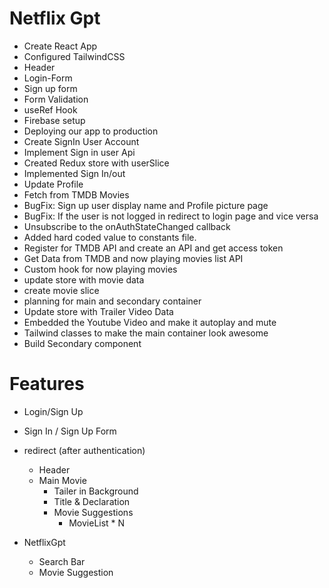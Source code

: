 # Netflix Gpt

- Create React App 
- Configured TailwindCSS 
- Header
- Login-Form
- Sign up form
- Form Validation
- useRef Hook
- Firebase setup
- Deploying our app to production 
- Create SignIn User Account
- Implement Sign in user Api 
- Created Redux store  with userSlice
- Implemented Sign In/out
- Update Profile
- Fetch from TMDB Movies
- BugFix: Sign up user display name and Profile picture page
- BugFix: If the user is not logged in redirect to login page and vice versa 
- Unsubscribe to the onAuthStateChanged callback
- Added hard coded value to constants file. 
- Register for TMDB API and create an API and get access token 
- Get Data from TMDB and now playing movies list API
- Custom hook for now playing movies 
- update store with movie data
- create movie slice
- planning for main and secondary container
- Update store with Trailer Video Data
- Embedded the Youtube Video and make it autoplay and mute
- Tailwind  classes to make the main container look awesome
- Build Secondary component


# Features

- Login/Sign Up
- Sign In / Sign Up Form
- redirect (after authentication)
    - Header
    - Main Movie
      - Tailer in Background
      - Title & Declaration
      - Movie Suggestions 
        - MovieList * N


- NetflixGpt 
    - Search Bar 
    - Movie Suggestion

